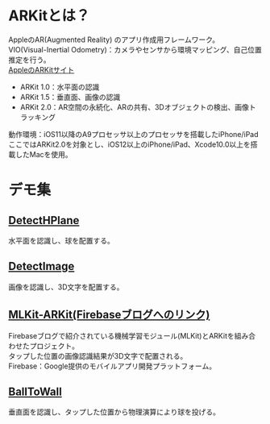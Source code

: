 # ARKitとは？
AppleのAR(Augmented Reality) のアプリ作成用フレームワーク。  
VIO(Visual-Inertial Odometry)：カメラやセンサから環境マッピング、自己位置推定を行う。  
[AppleのARKitサイト](https://developer.apple.com/jp/arkit/)  

- ARKit 1.0：水平面の認識
- ARKit 1.5：垂直面、画像の認識
- ARKit 2.0：AR空間の永続化、ARの共有、3Dオブジェクトの検出、画像トラッキング

動作環境：iOS11以降のA9プロセッサ以上のプロセッサを搭載したiPhone/iPad  
ここではARKit2.0を対象とし、iOS12以上のiPhone/iPad、Xcode10.0以上を搭載したMacを使用。

# デモ集
## [DetectHPlane](https://github.com/da351hon/DetectHPlane)
水平面を認識し、球を配置する。

## [DetectImage](https://github.com/da351hon/DetectImage)
画像を認識し、3D文字を配置する。

## [MLKit-ARKit(Firebaseブログへのリンク)](https://firebase.googleblog.com/2018/12/see-how-ml-kit-and-arkit-play-together.html)
Firebaseブログで紹介されている機械学習モジュール(MLKit)とARKitを組み合わせたプロジェクト。  
タップした位置の画像認識結果が3D文字で配置される。  
Firebase：Google提供のモバイルアプリ開発プラットフォーム。

## [BallToWall](https://github.com/da351hon/BallToWall)
垂直面を認識し、タップした位置から物理演算により球を投げる。

